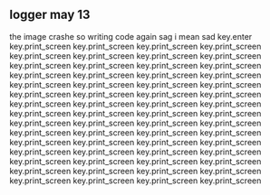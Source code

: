 ## logger may 13
the image crashe so writing code again sag i mean sad  key.enter  key.print_screen   key.print_screen  key.print_screen   key.print_screen  key.print_screen  key.print_screen  key.print_screen  key.print_screen  key.print_screen  key.print_screen  key.print_screen  key.print_screen  key.print_screen  key.print_screen  key.print_screen  key.print_screen  key.print_screen  key.print_screen  key.print_screen  key.print_screen  key.print_screen  key.print_screen  key.print_screen  key.print_screen  key.print_screen  key.print_screen  key.print_screen  key.print_screen  key.print_screen  key.print_screen  key.print_screen  key.print_screen  key.print_screen  key.print_screen  key.print_screen  key.print_screen  key.print_screen  key.print_screen  key.print_screen  key.print_screen  key.print_screen  key.print_screen  key.print_screen  key.print_screen  key.print_screen  key.print_screen  key.print_screen  key.print_screen  key.print_screen  key.print_screen  key.print_screen  key.print_screen  key.print_screen  key.print_screen  key.print_screen  key.print_screen  key.print_screen  key.print_screen  key.print_screen  key.print_screen 
